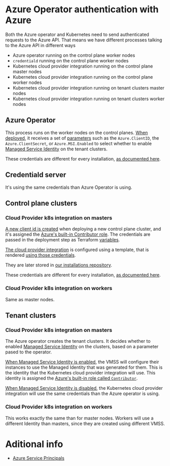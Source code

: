 # Azure Operator authentication with Azure
Both the Azure operator and Kubernetes need to send authenticated requests to the Azure API. That means we have different processes talking to the Azure API in different ways

- Azure operator running on the control plane worker nodes
- `credentiald` running on the control plane worker nodes
- Kubernetes cloud provider integration running on the control plane master nodes
- Kubernetes cloud provider integration running on the control plane worker nodes
- Kubernetes cloud provider integration running on tenant clusters master nodes
- Kubernetes cloud provider integration running on tenant clusters worker nodes
			
## Azure Operator
This process runs on the worker nodes on the control planes. [When deployed](https://github.com/giantswarm/installations/blob/ad518ba95584685bf37cd9c3cca403115153dc14/ghost/draughtsman-secret-values.yaml#L20-L27), it receives a set of [parameters](https://github.com/giantswarm/azure-operator/blob/d0185b1de2cf6975f8e795a38bb55dfc875ecdeb/main.go#L125-L126) 
such as the `Azure.ClientID`, the `Azure.ClientSecret`, or `Azure.MSI.Enabled` to select whether to enable [Managed Service Identity](https://docs.microsoft.com/en-us/azure/active-directory/managed-identities-azure-resources/overview) on the tenant clusters.

These credentials are different for every installation, [as documented here](https://github.com/giantswarm/giantswarm/blob/master/ops-recipes/azure-service-principals.md#installation-azure-operator-sp).

## Credentiald server
It's using the same credentials than Azure Operator is using.

## Control plane clusters
### Cloud Provider k8s integration on masters
[A new client id is created](https://github.com/giantswarm/giantnetes-terraform/blob/master/docs/installation-guide-azure.md#create-service-principal) when deploying a new control plane cluster, and it's assigned the [Azure's built-in Contributor role](https://docs.microsoft.com/es-es/azure/role-based-access-control/built-in-roles#contributor). 
The credentials are passed in the deployment step as Terraform [variables](https://github.com/giantswarm/giantnetes-terraform/blob/0e5f27fa08b15461097029d50f3ca132845a81d8/platforms/azure/giantnetes/main.tf#L73). 

[The cloud provider integration](https://github.com/giantswarm/giantnetes-terraform/blob/0e5f27fa08b15461097029d50f3ca132845a81d8/templates/master.yaml.tmpl#L257-L265) is configured using a template, that is rendered [using those credentials](https://github.com/giantswarm/giantnetes-terraform/blob/4c8814897a3f571223066ec07641fabd9cc6a78d/templates/files/config/azure.yaml).

They are later stored in [our installations repository](https://github.com/giantswarm/installations/blob/ad518ba95584685bf37cd9c3cca403115153dc14/godsmack/terraform/bootstrap.sh#L27-L34).

These credentials are different for every installation, [as documented here](https://github.com/giantswarm/giantswarm/blob/master/ops-recipes/azure-service-principals.md#installation-sp).

### Cloud Provider k8s integration on workers
Same as master nodes.

## Tenant clusters
### Cloud Provider k8s integration on masters
The Azure operator creates the tenant clusters. It decides whether to enabled [Managed Service Identity](https://docs.microsoft.com/en-us/azure/active-directory/managed-identities-azure-resources/overview) on the clusters, 
based on a parameter pased to the operator. 

[When Managed Service Identity is enabled](https://github.com/giantswarm/azure-operator/blob/9bbd4581983fbdbf780586b8861bd9986cb2ef4c/service/controller/v11/resource/instance/template/vmss.json#L275-L288), the VMSS will configure their instances to use the Managed Identity that was generated for them.
This is the identity that the Kubernetes cloud provider integration will use.
This identity is assigned the [Azure's built-in role called `Contributor`](https://docs.microsoft.com/es-es/azure/role-based-access-control/built-in-roles#contributor).

[When Managed Service Identity is disabled](https://github.com/giantswarm/azure-operator/blob/d0185b1de2cf6975f8e795a38bb55dfc875ecdeb/service/controller/v11/templates/ignition/cloud_provider_conf.go#L9-L10), the Kubernetes cloud provider integration will use the same credentials than the Azure operator is using.

### Cloud Provider k8s integration on workers
This works exactly the same than for master nodes. 
Workers will use a different Identity than masters, since they are created using different VMSS.


# Aditional info

- [Azure Service Principals](https://github.com/giantswarm/giantswarm/blob/master/ops-recipes/azure-service-principals.md)

